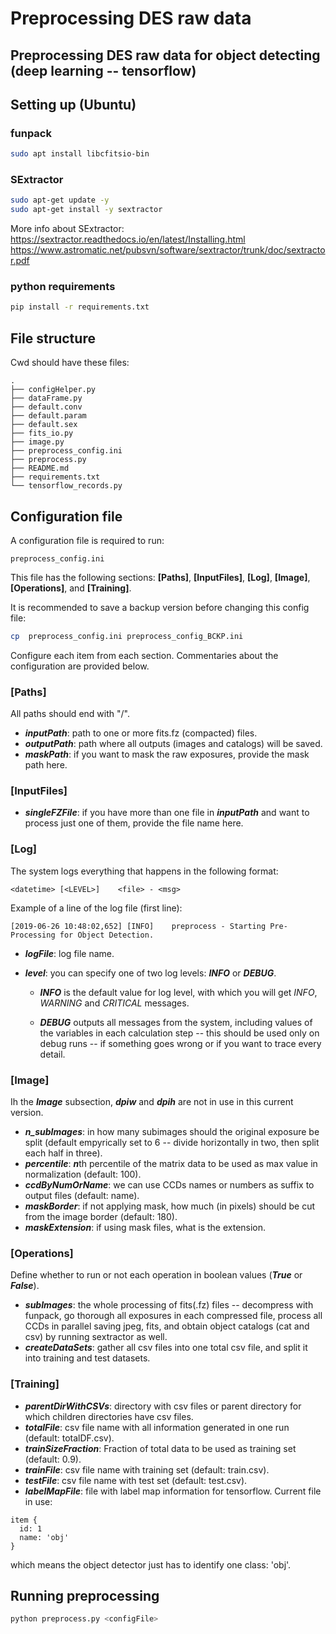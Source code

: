 # Preprocessing DES raw data 
## Preprocessing DES raw data for object detecting (deep learning -- tensorflow) 

## Setting up (Ubuntu)

### funpack
```bash
sudo apt install libcfitsio-bin
```

### SExtractor

```bash 
sudo apt-get update -y
sudo apt-get install -y sextractor
```

More info about SExtractor:
https://sextractor.readthedocs.io/en/latest/Installing.html
https://www.astromatic.net/pubsvn/software/sextractor/trunk/doc/sextractor.pdf

### python requirements

```bash
pip install -r requirements.txt
```

## File structure

Cwd should have these files:

	.   
	├── configHelper.py
	├── dataFrame.py
	├── default.conv
	├── default.param
	├── default.sex
	├── fits_io.py
	├── image.py
	├── preprocess_config.ini
	├── preprocess.py
	├── README.md
	├── requirements.txt
	└── tensorflow_records.py

## Configuration file

A configuration file is required to run: 

	preprocess_config.ini

This file has the following sections: **[Paths]**, **[InputFiles]**, **[Log]**, **[Image]**, **[Operations]**, and **[Training]**.

It is recommended to save a backup version before changing this config file:
```bash
cp  preprocess_config.ini preprocess_config_BCKP.ini
```

Configure each item from each section. Commentaries about the configuration are provided below.

### [Paths]

All paths should end with "/".

 * ***inputPath***: path to one or more fits.fz (compacted) files.
 * ***outputPath***: path where all outputs (images and catalogs) will be saved.
 * ***maskPath***: if you want to mask the raw exposures, provide the mask path here. 

### [InputFiles]

 * ***singleFZFile***: if you have more than one file in ***inputPath*** and want to process just one of them, provide the file name here.
 
### [Log]

The system logs everything that happens in the following format:

	<datetime> [<LEVEL>]	<file> - <msg>

Example of a line of the log file (first line):

	[2019-06-26 10:48:02,652] [INFO]	preprocess - Starting Pre-Processing for Object Detection.

* ***logFile***: log file name.

* ***level***: you can specify one of two log levels: ***INFO*** or ***DEBUG***. 

  * ***INFO*** is the default value for log level, with which you will get *INFO*, *WARNING* and *CRITICAL* messages.

  * ***DEBUG*** outputs all messages from the system, including values of the variables in each calculation step -- this should be used only on debug runs -- if something goes wrong or if you want to trace every detail. 

### [Image]

Ih the ***Image*** subsection, ***dpiw*** and ***dpih*** are not in use in this current version.

* ***n_subImages***: in how many subimages should the original exposure be split (default empyrically set to 6 -- divide horizontally in two, then split each half in three).
* ***percentile***: ***n***th percentile of the matrix data to be used as max value in normalization (default: 100).
* ***ccdByNumOrName***: we can use CCDs names or numbers as suffix to output files (default: name).
* ***maskBorder***: if not applying mask, how much (in pixels) should be cut from the image border (default: 180).
* ***maskExtension***: if using mask files, what is the extension.

### [Operations]
Define whether to run or not each operation in boolean values (***True*** or ***False***).

* ***subImages***: the whole processing of fits(.fz) files -- decompress with funpack, go thorough all exposures in each compressed file, process all CCDs in parallel saving jpeg, fits, and obtain object catalogs (cat and csv) by running sextractor as well.
* ***createDataSets***: gather all csv files into one total csv file, and split it into training and test datasets.

### [Training]
* ***parentDirWithCSVs***: directory with csv files or parent directory for which children directories have csv files.
* ***totalFile***: csv file name with all information generated in one run (default: totalDF.csv). 
* ***trainSizeFraction***: Fraction of total data to be used as training set (default: 0.9).
* ***trainFile***: csv file name with training set (default: train.csv).
* ***testFile***: csv file name with test set (default: test.csv).
* ***labelMapFile***: file with label map information for tensorflow. Current file in use:

```
item {
  id: 1
  name: 'obj'
}
```
which means the object detector just has to identify one class: 'obj'.

## Running preprocessing
```bash
python preprocess.py <configFile>
```
